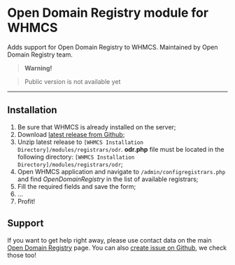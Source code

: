 Open Domain Registry module for WHMCS
======================================

Adds support for Open Domain Registry to WHMCS.
Maintained by Open Domain Registry team.

> **Warning!**

> Public version is not available yet

----------

Installation
------------

 1. Be sure that WHMCS is already installed on the server;
 2. Download [latest release from Github](https://github.com/opendomainregistry/whmcs_module/archive/master.zip);
 3. Unzip latest release to ``[WHMCS Installation Directory]/modules/registrars/odr``. **odr.php** file must be located in the following directory: ``[WHMCS Installation Directory]/modules/registrars/odr``;
 4. Open WHMCS application and navigate to ``/admin/configregistrars.php`` and find *OpenDomainRegistry* in the list of available registrars;
 5. Fill the required fields and save the form;
 6. ...
 7. Profit!

Support
-------

If you want to get help right away, please use contact data on the main [Open Domain Registry](https://www.opendomainregistry.net/) page.
You can also [create issue on Github](https://github.com/opendomainregistry/whmcs_module/issues/new), we check those too!